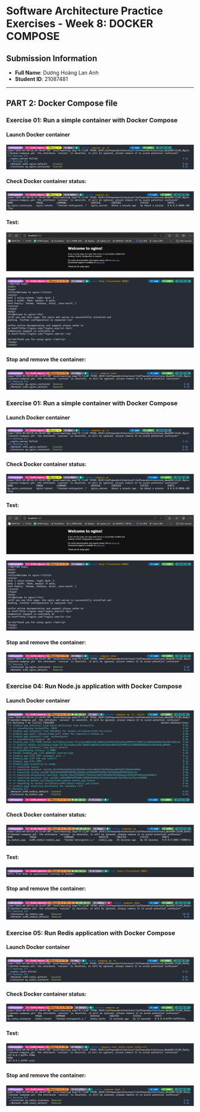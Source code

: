 # Software Architecture Practice Exercises - Week 8: DOCKER COMPOSE

## Submission Information

- **Full Name**: Dương Hoàng Lan Anh
- **Student ID**: 21087481

---

## PART 2: Docker Compose file

### Exercise 01: Run a simple container with Docker Compose

#### Launch Docker container

![](proof_images/Ex01_Nginx_DockerComposeUp.png)

#### Check Docker container status:

![](proof_images/Ex01_Nginx_DockerComposePS.png)

#### Test:

![](proof_images/Ex01_Nginx_Test_1.png)

![](proof_images/Ex01_Nginx_Test_2.png)

#### Stop and remove the container:

![](proof_images/Ex01_Nginx_DockerComposeDown.png)

### Exercise 01: Run a simple container with Docker Compose

#### Launch Docker container

![](proof_images/Ex01_Nginx_DockerComposeUp.png)

#### Check Docker container status:

![](proof_images/Ex01_Nginx_DockerComposePS.png)

#### Test:

![](proof_images/Ex01_Nginx_Test_1.png)

![](proof_images/Ex01_Nginx_Test_2.png)

#### Stop and remove the container:

![](proof_images/Ex01_Nginx_DockerComposeDown.png)

### Exercise 04: Run Node.js application with Docker Compose

#### Launch Docker container

![](proof_images/Ex04_NodeJS_DockerComposeUp.png)

#### Check Docker container status:

![](proof_images/Ex04_NodeJS_DockerComposePS.png)

#### Test:

![](proof_images/Ex04_NodeJS_Test.png)

#### Stop and remove the container:

![](proof_images/Ex04_NodeJS_DockerComposeDown.png)

### Exercise 05: Run Redis application with Docker Compose

#### Launch Docker container

![](proof_images/Ex05_Redis_DockerComposeUp.png)

#### Check Docker container status:

![](proof_images/Ex05_Redis_DockerComposePS.png)

#### Test:

![](proof_images/Ex05_Redis_Test.png)

#### Stop and remove the container:

![](proof_images/Ex05_Redis_DockerComposeDown.png)
